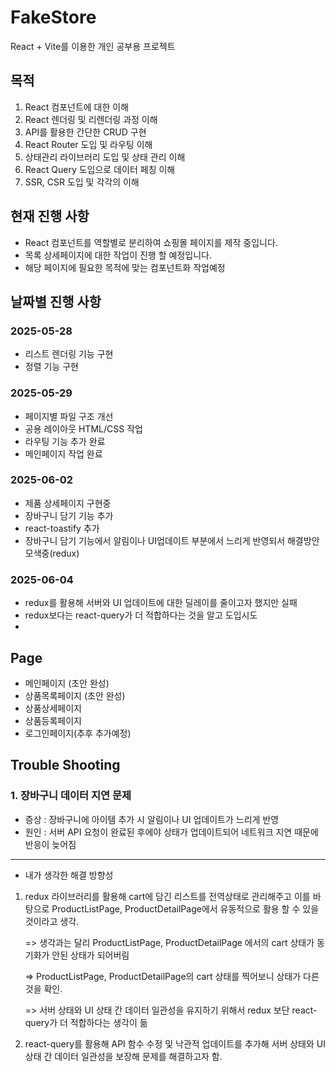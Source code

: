 # FakeStore

React + Vite를 이용한 개인 공부용 프로젝트

## 목적

1. React 컴포넌트에 대한 이해
2. React 렌더링 및 리렌더링 과정 이해
3. API를 활용한 간단한 CRUD 구현
4. React Router 도입 및 라우팅 이해
5. 상태관리 라이브러리 도입 및 상태 관리 이해
6. React Query 도입으로 데이터 페칭 이해
7. SSR, CSR 도입 및 각각의 이해

## 현재 진행 사항

- React 컴포넌트를 역할별로 분리하여 쇼핑몰 페이지를 제작 중입니다.
- 목록 상세페이지에 대한 작업이 진행 할 예정입니다.
- 해당 페이지에 필요한 목적에 맞는 컴포넌트화 작업예정

## 날짜별 진행 사항

### 2025-05-28

- 리스트 렌더링 기능 구현
- 정렬 기능 구현

### 2025-05-29

- 페이지별 파일 구조 개선
- 공용 레이아웃 HTML/CSS 작업
- 라우팅 기능 추가 완료
- 메인페이지 작업 완료

### 2025-06-02

- 제품 상세페이지 구현중
- 장바구니 담기 기능 추가
- react-toastify 추가
- 장바구니 담기 기능에서 알림이나 UI업데이트 부분에서 느리게 반영되서 해결방안 모색중(redux)

### 2025-06-04

- redux를 활용해 서버와 UI 업데이트에 대한 딜레이를 줄이고자 했지만 실패
- redux보다는 react-query가 더 적합하다는 것을 알고 도입시도
-

## Page

- 메인페이지 (초안 완성)
- 상품목록페이지 (초안 완성)
- 상품상세페이지
- 상품등록페이지
- 로그인페이지(추후 추가예정)

## Trouble Shooting

### 1. 장바구니 데이터 지연 문제

- 증상 : 장바구니에 아이템 추가 시 알림이나 UI 업데이트가 느리게 반영
- 원인 : 서버 API 요청이 완료된 후에야 상태가 업데이트되어 네트워크 지연 때문에 반응이 늦어짐

---

- 내가 생각한 해결 방향성

1. redux 라이브러리를 활용해 cart에 담긴 리스트를 전역상태로 관리해주고 이를 바탕으로 ProductListPage, ProductDetailPage에서 유동적으로 활용 할 수 있을 것이라고 생각.

   => 생각과는 달리 ProductListPage, ProductDetailPage 에서의 cart 상태가 동기화가 안된 상태가 되어버림

   => ProductListPage, ProductDetailPage의 cart 상태를 찍어보니 상태가 다른 것을 확인.

   => 서버 상태와 UI 상태 간 데이터 일관성을 유지하기 위해서 redux 보단 react-query가 더 적합하다는 생각이 듦

2. react-query를 활용해 API 함수 수정 및 낙관적 업데이트를 추가해 서버 상태와 UI 상태 간 데이터 일관성을 보장해 문제를 해결하고자 함.

